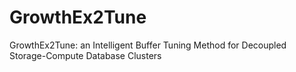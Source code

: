 # GrowthEx2Tune
GrowthEx2Tune: an Intelligent Buffer Tuning Method for Decoupled Storage-Compute Database Clusters
